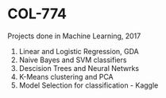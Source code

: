 # COL-774

Projects done in Machine Learning, 2017

1. Linear and Logistic Regression, GDA
2. Naive Bayes and SVM classifiers
3. Descision Trees and Neural Netwrks
4. K-Means clustering and PCA
5. Model Selection for classification - Kaggle
